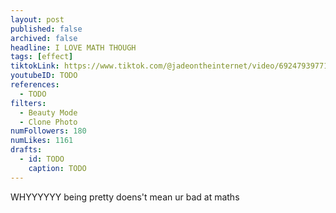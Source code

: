 ```yaml
---
layout: post
published: false
archived: false
headline: I LOVE MATH THOUGH
tags: [effect]
tiktokLink: https://www.tiktok.com/@jadeontheinternet/video/6924793977136827653
youtubeID: TODO
references:
  - TODO
filters:
  - Beauty Mode
  - Clone Photo
numFollowers: 180
numLikes: 1161
drafts:
  - id: TODO
    caption: TODO
---
```


WHYYYYYY
being pretty doens't mean ur bad at maths
